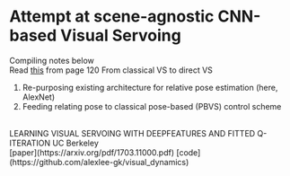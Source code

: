 # Attempt at scene-agnostic CNN-based Visual Servoing
Compiling notes below
</br>
Read [this](https://tel.archives-ouvertes.fr/tel-01764148/document) from page 120
From classical VS to direct VS
1. Re-purposing existing architecture for relative pose estimation (here, AlexNet)
2. Feeding relating pose to classical pose-based (PBVS) control scheme

</br>
LEARNING VISUAL SERVOING  WITH DEEPFEATURES AND FITTED Q-ITERATION UC Berkeley
</br>
[paper](https://arxiv.org/pdf/1703.11000.pdf) [code](https://github.com/alexlee-gk/visual_dynamics)
